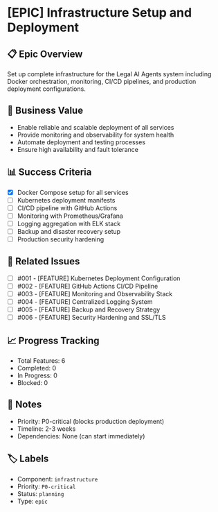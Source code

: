 # [EPIC] Infrastructure Setup and Deployment

## 📋 Epic Overview
Set up complete infrastructure for the Legal AI Agents system including Docker orchestration, monitoring, CI/CD pipelines, and production deployment configurations.

## 🎯 Business Value
- Enable reliable and scalable deployment of all services
- Provide monitoring and observability for system health
- Automate deployment and testing processes
- Ensure high availability and fault tolerance

## 📊 Success Criteria
- [x] Docker Compose setup for all services
- [ ] Kubernetes deployment manifests
- [ ] CI/CD pipeline with GitHub Actions
- [ ] Monitoring with Prometheus/Grafana
- [ ] Logging aggregation with ELK stack
- [ ] Backup and disaster recovery setup
- [ ] Production security hardening

## 🔗 Related Issues
- [ ] #001 - [FEATURE] Kubernetes Deployment Configuration
- [ ] #002 - [FEATURE] GitHub Actions CI/CD Pipeline
- [ ] #003 - [FEATURE] Monitoring and Observability Stack
- [ ] #004 - [FEATURE] Centralized Logging System
- [ ] #005 - [FEATURE] Backup and Recovery Strategy
- [ ] #006 - [FEATURE] Security Hardening and SSL/TLS

## 📈 Progress Tracking
- Total Features: 6
- Completed: 0
- In Progress: 0
- Blocked: 0

## 📝 Notes
- Priority: P0-critical (blocks production deployment)
- Timeline: 2-3 weeks
- Dependencies: None (can start immediately)

## 🏷️ Labels
- Component: `infrastructure`
- Priority: `P0-critical`
- Status: `planning`
- Type: `epic`